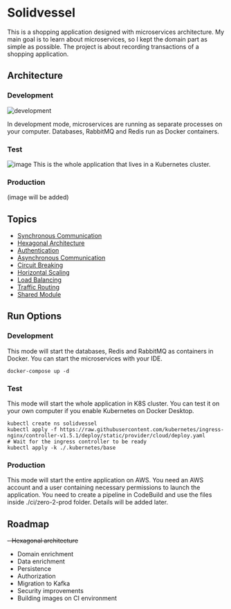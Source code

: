 # Solidvessel

This is a shopping application designed with microservices architecture. My main goal is to learn about
microservices, so I kept the domain part as simple as possible. The project is about recording transactions of a
shopping application.

## Architecture
### Development
![development](https://user-images.githubusercontent.com/22731894/224508160-15a3c46d-d632-4401-94c3-587578859e73.svg)

In development mode, microservices are running as separate processes on your computer. Databases, RabbitMQ and Redis run
as Docker containers.

### Test
![image](https://user-images.githubusercontent.com/22731894/159353041-7dd9dd6c-ae8e-448b-978e-9b59c6464332.svg)
This is the whole application that lives in a Kubernetes cluster.

### Production
(image will be added)

## Topics
- <a href=".docs/syncronous-communication.md">Synchronous Communication<a/>
- <a href=".docs/hexagonal-architecture.md">Hexagonal Architecture<a/>
- <a href=".docs/authentication.md">Authentication<a/>
- <a href=".docs/asyncronous-communication.md">Asynchronous Communication<a/>
- <a href=".docs/circuit-breaking.md">Circuit Breaking<a/>
- <a href=".docs/horizontal-scaling.md">Horizontal Scaling<a/>
- <a href=".docs/load-balancing.md">Load Balancing<a/>
- <a href=".docs/traffic-routing.md">Traffic Routing<a/>
- <a href=".docs/shared-module.md">Shared Module<a/>

## Run Options

### Development

This mode will start the databases, Redis and RabbitMQ as containers in Docker. You can start the microservices with your
IDE.

```shell
docker-compose up -d
```

### Test

This mode will start the whole application in K8S cluster. You can test it on your own computer if you enable Kubernetes
on Docker Desktop.

```shell
kubectl create ns solidvessel
kubectl apply -f https://raw.githubusercontent.com/kubernetes/ingress-nginx/controller-v1.5.1/deploy/static/provider/cloud/deploy.yaml
# Wait for the ingress controller to be ready
kubectl apply -k ./.kubernetes/base
```

### Production
This mode will start the entire application on AWS. You need an AWS account and a user containing necessary permissions to 
launch the application. You need to create a pipeline in CodeBuild and use the files inside ./ci/zero-2-prod folder. Details
will be added later.

## Roadmap
~~- Hexagonal architecture~~
- Domain enrichment
- Data enrichment
- Persistence
- Authorization
- Migration to Kafka
- Security improvements
- Building images on CI environment
